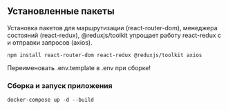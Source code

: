 ## Установленные пакеты

Установка пакетов для маршрутизации (react-router-dom), менеджера состояний (react-redux), 
@reduxjs/toolkit упрощает работу react-redux с и отправки запросов (axios).
```
npm install react-router-dom react-redux @reduxjs/toolkit axios
```

Переименовать .env.template в .env при сборке!

### Сборка и запуск приложения
```
docker-compose up -d --build
```